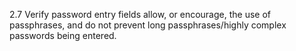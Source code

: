 2.7 Verify password entry fields allow, or encourage, the use of passphrases, and do not prevent long passphrases/highly complex passwords being entered.